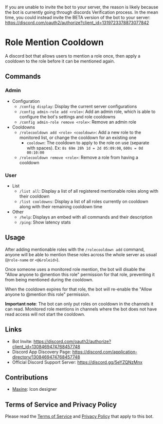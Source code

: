If you are unable to invite the bot to your server, the reason is likely because the bot is currently going through discords Verification process.
In the mean time, you could instead invite the BETA version of the bot to your server: https://discord.com/oauth2/authorize?client_id=1319723378873077842

# Role Mention Cooldown

A discord bot that allows users to mention a role once, then apply a cooldown to the role before it can be mentioned again.

## Commands

### Admin

- Configuration
  - `/config display`: Display the current server configurations
  - `/config admin-role add <role>`: Add an admin role, which is able to configure the bot's settings and role cooldowns
  - `/config admin-role remove <role>`: Remove an admin role
- Cooldowns
  - `/rolecooldown add <role> <cooldown>`: Add a new role to the monitored list, or change the cooldown for an existing one
    - `cooldown`: The cooldown to apply to the role on use (separate with spaces). Ex: `8s 69m 28h 1d = 2d 05:09:08`, `600s = 0d 00:10:00`
  - `/rolecooldown remove <role>`: Remove a role from having a cooldown

### User

- List
  - `/list all`: Display a list of all registered mentionable roles along with their cooldown
  - `/list cooldowns`: Display a list of all roles currently on cooldown along with their remaining cooldown time
- Other
  - `/help`: Displays an embed with all commands and their description
  - `/ping`: Show latency stats

## Usage

After adding mentionable roles with the `/rolecooldown add` command, anyone will be able to mention these roles across the whole server as usual (`@role-name` or `<@&roleid>`).

Once someone uses a monitored role mention, the bot will disable the "Allow anyone to @mention this role" permission for that role, preventing it from being mentioned during the cooldown.

When the cooldown expires for that role, the bot will re-enable the "Allow anyone to @mention this role" permission.

**Important note**: The bot can only put roles on cooldown in the channels it can read. Monitored role mentions in channels where the bot does not have read access will not start the cooldown.

## Links

- Bot Invite: https://discord.com/oauth2/authorize?client_id=1308469474768457748
- Discord App Discovery Page: https://discord.com/application-directory/1308469474768457748
- Official Discord Support Server: https://discord.gg/5eYZQNzMnx

## Contributions

- [Maxine](https://artstation.com/Maxine3D): Icon designer

## Terms of Service and Privacy Policy

Please read the [Terms of Service](https://github.com/CTN-Originals/RoleMentionCooldown/blob/stable/docs/legal/terms-of-service.md) and [Privacy Policy](https://github.com/CTN-Originals/RoleMentionCooldown/blob/stable/docs/legal/privacy-policy.md) that apply to this bot.
